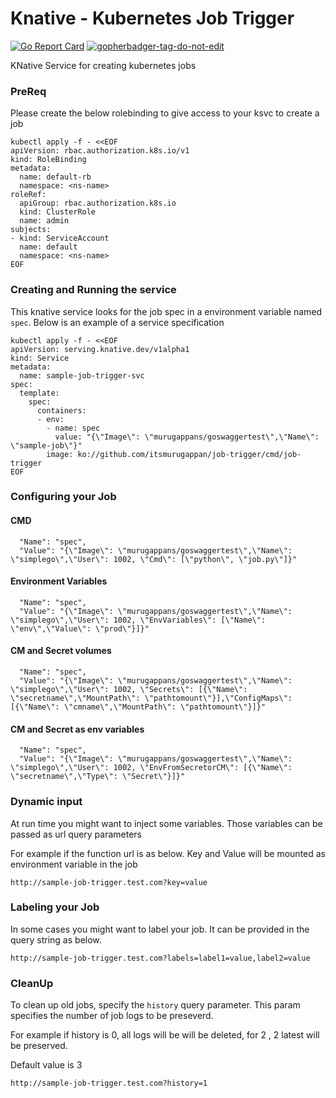 # Knative - Kubernetes Job Trigger

[![Go Report Card](https://goreportcard.com/badge/github.com/itsmurugappan/job-trigger)](https://goreportcard.com/report/github.com/itsmurugappan/job-trigger)
<a href='https://github.com/jpoles1/gopherbadger' target='_blank'>![gopherbadger-tag-do-not-edit](https://img.shields.io/badge/Go%20Coverage-59%25-brightgreen.svg?longCache=true&style=flat)</a>

KNative Service for creating kubernetes jobs

### PreReq

Please create the below rolebinding to give access to your ksvc to create a job

```
kubectl apply -f - <<EOF
apiVersion: rbac.authorization.k8s.io/v1
kind: RoleBinding
metadata:
  name: default-rb
  namespace: <ns-name>
roleRef:
  apiGroup: rbac.authorization.k8s.io
  kind: ClusterRole
  name: admin
subjects:
- kind: ServiceAccount
  name: default
  namespace: <ns-name>
EOF
```

### Creating and Running the service

This knative service looks for the job spec in a environment variable named `spec`.
Below is an example of a service specification

```
kubectl apply -f - <<EOF
apiVersion: serving.knative.dev/v1alpha1
kind: Service
metadata:
  name: sample-job-trigger-svc
spec:
  template:
    spec:
      containers:
      - env:
        - name: spec
          value: "{\"Image\": \"murugappans/goswaggertest\",\"Name\": \"sample-job\"}"
        image: ko://github.com/itsmurugappan/job-trigger/cmd/job-trigger
EOF     
```

### Configuring your Job

#### CMD

```
  "Name": "spec",
  "Value": "{\"Image\": \"murugappans/goswaggertest\",\"Name\": \"simplego\",\"User\": 1002, \"Cmd\": [\"python\", \"job.py\"]}"
```

#### Environment Variables

```
  "Name": "spec",
  "Value": "{\"Image\": \"murugappans/goswaggertest\",\"Name\": \"simplego\",\"User\": 1002, \"EnvVariables\": [\"Name\": \"env\",\"Value\": \"prod\"}]}"
```

#### CM and Secret volumes 

```
  "Name": "spec",
  "Value": "{\"Image\": \"murugappans/goswaggertest\",\"Name\": \"simplego\",\"User\": 1002, \"Secrets\": [{\"Name\": \"secretname\",\"MountPath\": \"pathtomount\"}],\"ConfigMaps\": [{\"Name\": \"cmname\",\"MountPath\": \"pathtomount\"}]}"
```

####  CM and Secret as env variables

```
  "Name": "spec",
  "Value": "{\"Image\": \"murugappans/goswaggertest\",\"Name\": \"simplego\",\"User\": 1002, \"EnvFromSecretorCM\": [{\"Name\": \"secretname\",\"Type\": \"Secret\"}]}"
```


### Dynamic input

At run time you might want to inject some variables. Those variables can be passed as url query parameters

For example if the function url is as below. Key and Value will be mounted as environment variable in the job

```
http://sample-job-trigger.test.com?key=value
```

### Labeling your Job

In some cases you might want to label your job. It can be provided in the query string as below.

```
http://sample-job-trigger.test.com?labels=label1=value,label2=value
```

### CleanUp

To clean up old jobs, specify the `history` query parameter. This param specifies the number of job logs to be preseverd. 

For example if history is 0, all logs will be will be deleted, for 2 , 2 latest will be preserved.

Default value is 3

```
http://sample-job-trigger.test.com?history=1
```
